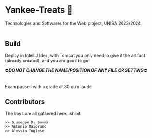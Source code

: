 # Yankee-Treats :candy:
Technologies and Softwares for the Web project, UNISA 2023/2024.
<br>
<br>

## Build
Deploy in IntelliJ Idea, with Tomcat you only need to give it the artifact (already created), and you are good to go!

:no_entry:***DO NOT CHANGE THE NAME/POSITION OF ANY FILE OR SETTING***:no_entry:
<br>
<br>

Exam passed with a grade of 30 cum laude

## Contributors
The boys are all gathered here. :shipit:
```
>> Giuseppe Di Somma
>> Antonio Maiorano
>> Alessio Inglese
```
